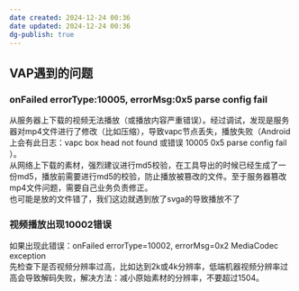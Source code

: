 ```yaml
---
date created: 2024-12-24 00:36
date updated: 2024-12-24 00:36
dg-publish: true
---
```


## VAP遇到的问题

### onFailed errorType:10005, errorMsg:0x5 parse config fail

从服务器上下载的视频无法播放（或播放内容严重错误）。经过调试，发现是服务器对mp4文件进行了修改（比如压缩），导致vapc节点丢失，播放失败（Android上会有此日志：vapc box head not found 或错误 10005 0x5 parse config fail ）。<br />从网络上下载的素材，强烈建议进行md5校验，在工具导出的时候已经生成了一份md5，播放前需要进行md5的校验，防止播放被篡改的文件。至于服务器篡改mp4文件问题，需要自己业务负责修正。<br />也可能是放的文件错了，我们这边就遇到放了svga的导致播放不了

### 视频播放出现10002错误

如果出现此错误：onFailed errorType=10002, errorMsg=0x2 MediaCodec exception<br />先检查下是否视频分辨率过高，比如达到2k或4k分辨率，低端机器视频分辨率过高会导致解码失败，解决方法：减小原始素材的分辨率，不要超过1504。
